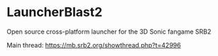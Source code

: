 # LauncherBlast2
Open source cross-platform launcher for the 3D Sonic fangame SRB2

Main thread: https://mb.srb2.org/showthread.php?t=42996

